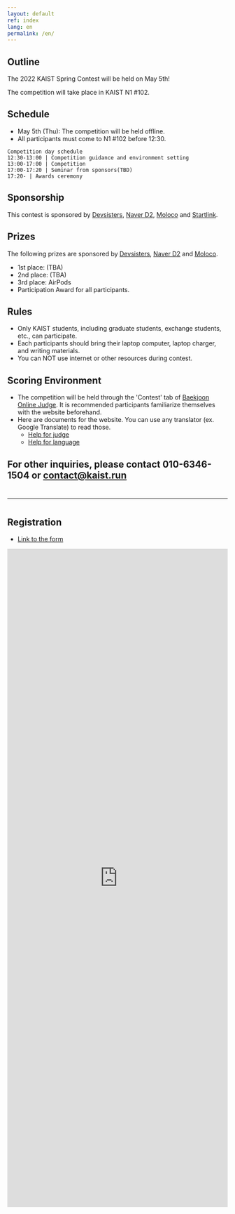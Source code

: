 ```yaml
---
layout: default
ref: index
lang: en
permalink: /en/
---
```


## Outline

The 2022 KAIST Spring Contest will be held on May 5th!


The competition will take place in KAIST N1 #102.

## Schedule

- May 5th (Thu): The competition will be held offline.
- All participants must come to N1 #102 before 12:30.
```
Competition day schedule
12:30-13:00 | Competition guidance and environment setting
13:00-17:00 | Competition
17:00-17:20 | Seminar from sponsors(TBD)
17:20- | Awards ceremony
```

## Sponsorship

This contest is sponsored by [Devsisters](https://www.devsisters.com/), [Naver D2](https://d2.naver.com), [Moloco](https://www.moloco.com/en/) and [Startlink](http://startlink.io).

## Prizes

The following prizes are sponsored by [Devsisters](https://www.devsisters.com/), [Naver D2](https://d2.naver.com) and [Moloco](https://www.moloco.com/en/).

- 1st place: (TBA)
- 2nd place: (TBA)
- 3rd place: AirPods
- Participation Award for all participants.

## Rules

- Only KAIST students, including graduate students, exchange students, etc., can participate.
- Each participants should bring their laptop computer, laptop charger, and writing materials.
- You can NOT use internet or other resources during contest.

## Scoring Environment

- The competition will be held through the 'Contest' tab of [Baekjoon Online Judge](https://www.acmicpc.net/). It is recommended participants familiarize themselves with the website beforehand.
- Here are documents for the website. You can use any translator (ex. Google Translate) to read those.
  - [Help for judge](https://www.acmicpc.net/help/judge)
  - [Help for language](https://www.acmicpc.net/help/language)

## For other inquiries, please contact 010-6346-1504 or contact@kaist.run

<hr style="margin-top: 40px; margin-bottom: 40px; border: solid; border-width: 0; border-bottom: 1px solid #e8e8e8;"/>

## Registration

- [Link to the form](https://forms.gle/vfQzLAQhLSdhMcWs7)
<iframe src="https://docs.google.com/forms/d/e/1FAIpQLScMyzcpJJuazlSmT0wtGU4zuFbLkekcYsb2p-kw57i8EKJEpg/viewform" frameborder="0" width="100%" height="1500px"></iframe>

